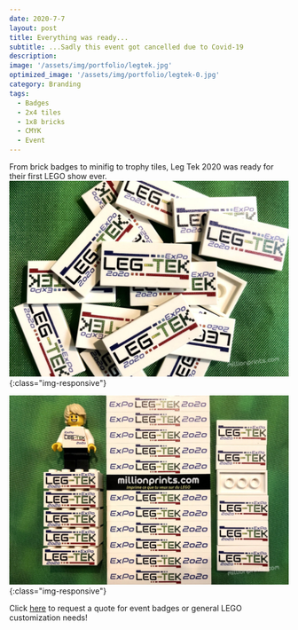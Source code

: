 ```yaml
---
date: 2020-7-7
layout: post
title: Everything was ready...
subtitle: ...Sadly this event got cancelled due to Covid-19 
description: 
image: '/assets/img/portfolio/legtek.jpg'
optimized_image: '/assets/img/portfolio/legtek-0.jpg'
category: Branding
tags:
  - Badges
  - 2x4 tiles
  - 1x8 bricks
  - CMYK
  - Event
---
```


From brick badges to minifig to trophy tiles, Leg Tek 2020 was ready for their first LEGO show ever. 
![other view](/assets/img/portfolio/legtek-2.jpg){:class="img-responsive"}


![other view](/assets/img/portfolio/legtek-3.jpg){:class="img-responsive"}
 



Click [here](https://millionprints.com/contact/) to request a quote for event badges or general LEGO customization needs!